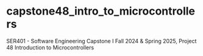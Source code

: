 # capstone48_intro_to_microcontrollers
SER401 - Software Engineering Capstone I Fall 2024 &amp; Spring 2025, Project 48 Introduction to Microcontrollers
